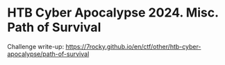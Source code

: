 # HTB Cyber Apocalypse 2024. Misc. Path of Survival

Challenge write-up: https://7rocky.github.io/en/ctf/other/htb-cyber-apocalypse/path-of-survival
